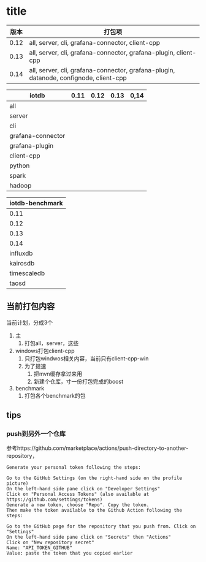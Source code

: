 # title

| 版本   | 打包项                                                                                   |
|------|---------------------------------------------------------------------------------------|
| 0.12 | all, server, cli, grafana-connector, client-cpp                                       |
| 0.13 | all, server, cli, grafana-connector, grafana-plugin, client-cpp                       |
| 0.14 | all, server, cli, grafana-connector, grafana-plugin, datanode, confignode, client-cpp |



| iotdb             | 0.11 | 0.12 | 0.13 | 0,14 |
|-------------------|------|------|------|------|
| all               |
| server            |
| cli               |
| grafana-connector |
| grafana-plugin    |
| client-cpp        |
| python            |
| spark             |
| hadoop            |

| iotdb-benchmark |
|-----------------|
| 0.11            |
| 0.12            |
| 0.13            |
| 0.14            |
| influxdb        |
| kairosdb        |
| timescaledb     |
| taosd           |

## 当前打包内容
当前计划，分成3个
1. 主
   1. 打包all，server，这些
2. windows打包client-cpp
   1. 只打包windwos相关内容，当前只有client-cpp-win
   2. 为了提速
      1. 把mvn缓存拿过来用
      2. 新建个仓库，寸一份打包完成的boost
3. benchmark
   1. 打包各个benchmark的包

## tips
### push到另外一个仓库
参考https://github.com/marketplace/actions/push-directory-to-another-repository，
```shell
Generate your personal token following the steps:

Go to the GitHub Settings (on the right-hand side on the profile picture)
On the left-hand side pane click on "Developer Settings"
Click on "Personal Access Tokens" (also available at https://github.com/settings/tokens)
Generate a new token, choose "Repo". Copy the token.
Then make the token available to the Github Action following the steps:

Go to the GitHub page for the repository that you push from. Click on "Settings"
On the left-hand side pane click on "Secrets" then "Actions"
Click on "New repository secret"
Name: "API_TOKEN_GITHUB"
Value: paste the token that you copied earlier
```